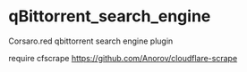 # qBittorrent_search_engine
Corsaro.red qbittorrent search engine plugin

require cfscrape https://github.com/Anorov/cloudflare-scrape

